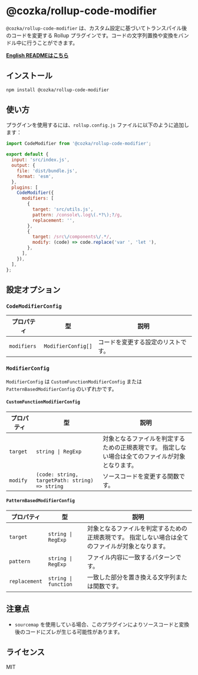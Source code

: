 # @cozka/rollup-code-modifier

`@cozka/rollup-code-modifier` は、カスタム設定に基づいてトランスパイル後のコードを変更する Rollup プラグインです。コードの文字列置換や変換をバンドル中に行うことができます。

**[English READMEはこちら](./README.md)**

## インストール

```sh
npm install @cozka/rollup-code-modifier
```

## 使い方

プラグインを使用するには、`rollup.config.js` ファイルに以下のように追加します：

```javascript
import CodeModifier from '@cozka/rollup-code-modifier';

export default {
  input: 'src/index.js',
  output: {
    file: 'dist/bundle.js',
    format: 'esm',
  },
  plugins: [
    CodeModifier({
      modifiers: [
        {
          target: 'src/utils.js',
          pattern: /console\.log\(.*?\);?/g,
          replacement: '',
        },
        {
          target: /src\/components\/.*/,
          modify: (code) => code.replace('var ', 'let '),
        },
      ],
    }),
  ],
};
```

## 設定オプション

### `CodeModifierConfig`

| プロパティ  | 型                 | 説明                               |
| ----------- | ------------------ | ---------------------------------- |
| `modifiers` | `ModifierConfig[]` | コードを変更する設定のリストです。 |

### `ModifierConfig`

`ModifierConfig` は `CustomFunctionModifierConfig` または `PatternBasedModifierConfig` のいずれかです。

#### `CustomFunctionModifierConfig`

| プロパティ | 型                                             | 説明                                                                                              |
| ---------- | ---------------------------------------------- | ------------------------------------------------------------------------------------------------- |
| `target`   | `string \| RegExp`                             | 対象となるファイルを判定するための正規表現です。 指定しない場合は全てのファイルが対象となります。 |
| `modify`   | `(code: string, targetPath: string) => string` | ソースコードを変更する関数です。                                                                  |

#### `PatternBasedModifierConfig`

| プロパティ    | 型                   | 説明                                                                                              |
| ------------- | -------------------- | ------------------------------------------------------------------------------------------------- |
| `target`      | `string \| RegExp`   | 対象となるファイルを判定するための正規表現です。 指定しない場合は全てのファイルが対象となります。 |
| `pattern`     | `string \| RegExp`   | ファイル内容に一致するパターンです。                                                              |
| `replacement` | `string \| function` | 一致した部分を置き換える文字列または関数です。                                                    |

## 注意点

- `sourcemap` を使用している場合、このプラグインによりソースコードと変換後のコードにズレが生じる可能性があります。

## ライセンス

MIT
